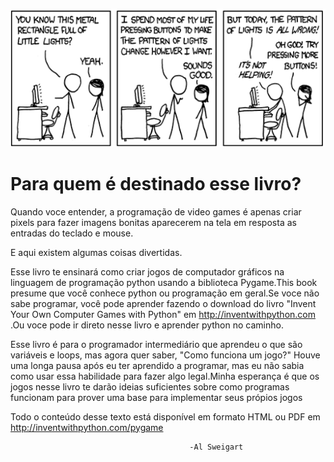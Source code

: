![alt text](/imagens/imagem-i.png)

# Para quem é destinado esse livro? 

Quando voce entender, a programação de video games é apenas criar pixels para fazer imagens bonitas aparecerem na tela em resposta as entradas
do teclado e mouse.

E aqui existem algumas coisas divertidas.

Esse livro te ensinará como criar jogos de computador gráficos na linguagem de programação python usando a biblioteca Pygame.This book presume
que você conhece python ou programação em geral.Se voce não sabe programar, você pode aprender  fazendo o download do livro "Invent Your Own
Computer Games with Python" em http://inventwithpython.com .Ou voce pode ir direto nesse livro e aprender python no caminho.

Esse livro é para o programador intermediário que aprendeu o que são variáveis e loops, mas agora quer saber, "Como funciona um jogo?"
Houve uma longa pausa após eu ter aprendido a programar, mas eu não sabia como usar essa habilidade para fazer algo legal.Minha esperança
é que os jogos nesse livro te darão ideias suficientes sobre como programas funcionam para prover uma base para implementar seus própios jogos

Todo o conteúdo desse texto está disponível em formato HTML ou PDF em http://inventwithpython.com/pygame


											-Al Sweigart
